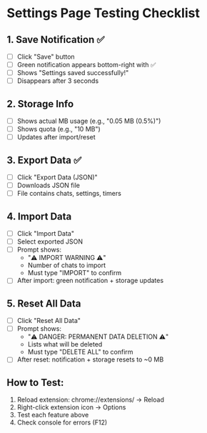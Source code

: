 # Settings Page Testing Checklist

## 1. Save Notification ✅
- [ ] Click "Save" button
- [ ] Green notification appears bottom-right with ✅
- [ ] Shows "Settings saved successfully!"
- [ ] Disappears after 3 seconds

## 2. Storage Info
- [ ] Shows actual MB usage (e.g., "0.05 MB (0.5%)")
- [ ] Shows quota (e.g., "10 MB")
- [ ] Updates after import/reset

## 3. Export Data ✅
- [ ] Click "Export Data (JSON)"
- [ ] Downloads JSON file
- [ ] File contains chats, settings, timers

## 4. Import Data
- [ ] Click "Import Data"
- [ ] Select exported JSON
- [ ] Prompt shows:
   - "⚠️ IMPORT WARNING ⚠️"
   - Number of chats to import
   - Must type "IMPORT" to confirm
- [ ] After import: green notification + storage updates

## 5. Reset All Data
- [ ] Click "Reset All Data"
- [ ] Prompt shows:
   - "⚠️ DANGER: PERMANENT DATA DELETION ⚠️"
   - Lists what will be deleted
   - Must type "DELETE ALL" to confirm
- [ ] After reset: notification + storage resets to ~0 MB

## How to Test:
1. Reload extension: chrome://extensions/ → Reload
2. Right-click extension icon → Options
3. Test each feature above
4. Check console for errors (F12)
